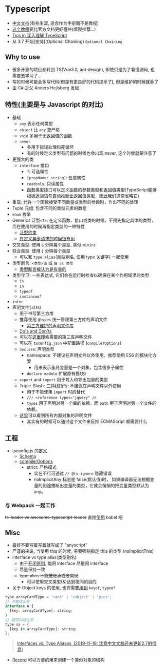 # Typescript

* [中文文档](https://www.tslang.cn/docs/home.html)(有些生涩, 适合作为手册而不是教程)
* [这个教程](https://ts.xcatliu.com/)要比官方文档更好懂些(墙裂推荐...)
* [Tips in 深入理解 TypeScript](https://jkchao.github.io/typescript-book-chinese/tips/stringBasedEmuns.html)
* 从 3.7 开始[支持](Optional Chaining) `Optional Chaining`

## Why to use

* 很多开源的项目都转到 TS(Vue3.0, ant-design), 即使只是为了看懂源码, 也需要去学习了...
* 写的时候可能会多写代码(但是有更良好的代码提示了), 但是维护的时候就香了
* 由 C# 之父 Anders Hejlsberg 发起

## 特性(主要是与 Javascript 的对比)

* 基础
  * `any` 表示任何类型
  * `object` 比 `any` 更严格
  * `void` 多用于无返回值的函数
  * `never`
    * 多用于错误处理和死循环
    * 有的时候定义类型有问题的时候也会出现 never, 这个时候就要注意了
* 更强大的类
  * `interface` 接口
    * `?`: 可选属性
    * `[propName: string]`: 任意属性
    * `readonly`: 只读属性
    * 函数类型接口可以定义函数的参数类型和返回值类型(TypeScript能够根据返回语句自动推断出返回值类型，因此我们通常省略它)
* 重载: 允许一个函数接受不同数量或类型的参数时，作出不同的处理
* Tuple 元组: 包含不同的类型元素的数组
* `enum` 枚举
* Generics 泛型`<T>`: 在定义函数、接口或类的时候，不预先指定具体的类型，而在使用的时候再指定类型的一种特性
  * [泛型约束](https://ts.xcatliu.com/advanced/generics#fan-xing-yue-shu)
  * [在定义异步请求的时候很有用](https://jkchao.github.io/typescript-book-chinese/typings/generices.html#%E9%85%8D%E5%90%88-axios-%E4%BD%BF%E7%94%A8)
* 交叉类型: 使用 `&` 分隔每个类型, 类似 `mixins`
* 联合类型: 使用 `|` 分隔每个类型
  * 可以和 `type alias`(类型别名, 使用 type 关键字) 一起使用
* 类型断言: `<类型>值` 或 `值 as 类型`
  * [类型断言被认为是有害的](https://jkchao.github.io/typescript-book-chinese/typings/typeAssertion.html#%E7%B1%BB%E5%9E%8B%E6%96%AD%E8%A8%80%E8%A2%AB%E8%AE%A4%E4%B8%BA%E6%98%AF%E6%9C%89%E5%AE%B3%E7%9A%84)
* 类型守卫: 一些表达式, 它们会在运行时检查以确保在某个作用域里的类型
  * `is`
  * `in`
  * `typeof`
  * `instanceof`
* `infer`
* 声明文件(.d.ts)
  * 用于书写第三方库
  * 推荐使用 `@types` 统一管理第三方库的声明文件
    * [第三方维护的声明文件库](https://github.com/DefinitelyTyped/DefinitelyTyped)
  * [Do's and Don'ts](https://www.typescriptlang.org/docs/handbook/declaration-files/do-s-and-don-ts.html)
  * 可以在[这里](https://microsoft.github.io/TypeSearch/)搜索需要的第三库声明文件
  * 可以在 `tsconfig.json` 中配置路径 (`compilerOptions`)
  * `declare`: 声明类型
    * namespace: 不建议在声明文件以外使用，推荐使用 ES6 的模块化方案
      * 用来表示全局变量是一个对象，包含很多子属性
    * `declare module` 扩展原有模块z
  * `export` and `import` 用于导入和导出包里的类型
  * Triple-Slash: 三斜线指令: 不建议在声明文件以外使用
    * 用于不能使用 `import` 时的替代
    * `/// <reference types="jquery" />`
    * `types` 用于声明对另一个库的依赖，而 `path` 用于声明对另一个文件的依赖。
  * [这里](https://github.com/microsoft/TypeScript/tree/master/src/lib)可以看到所有内置对象的声明文件
    * 其实有的时候可以通过这个文件来反推 ECMAScript 都需要什么

## 工程

* tsconfig.js 的[定义](https://www.typescriptlang.org/docs/handbook/tsconfig-json.html)
  * [Schema](http://json.schemastore.org/tsconfig)
  * [compilerOptions](https://www.typescriptlang.org/docs/handbook/compiler-options.html)
    * strict: 严格模式
      * 实在不行可通过 `// @ts-ignore` 隐藏错误
      * noImplicitAny 标志是 false(默认值)时， 如果编译器无法根据变量的用途推断出变量的类型，它就会悄悄的把变量类型默认为 any。

### 与 Webpack 一起工作

~~ts-loader vs awesome-typescript-loader~~
直接[使用](http://www.typescriptlang.org/docs/handbook/integrating-with-build-tools.html#babel) babel 吧

## Misc

* 最好不要写着写着就写成了 "anyscript"
* 严谨的来说, 当使用 this 的时候, 需要强制指定 this 的类型 (noImplicitThis)
* interface vs type alias(类型别名)
  * 由于[开闭原则](https://zh.wikipedia.org/wiki/%E5%BC%80%E9%97%AD%E5%8E%9F%E5%88%99), 能用 interface 尽量用 interface
  * 尽量保持一致
  * ~~type alias 不能被继承或者实现~~
    * 可以使用交叉类型(&)达到相同的目的
* 关于 Object.keys 的使用, 也许需要[用到](https://stackoverflow.com/questions/52856496/typescript-object-keys-return-string) `keyof`, `typeof`

```javascript
type arrayCardType = 'rank' | 'subject' | 'pics';
// 不能这么写
interface A {
  [key: arrayCardType]: string;
}
// 但可以这么写
type ss = {
  [key in arrayCardType]: string;
};
```

> [Interfaces vs. Type Aliases, (2019-11-19: 注意中文文档还未更新2.7的信息)](https://www.typescriptlang.org/docs/handbook/advanced-types.html#interfaces-vs-type-aliases)

* [Record](https://www.typescriptlang.org/docs/handbook/utility-types.html#recordkt) 可以方便的用来创建一个类似对象的结构

